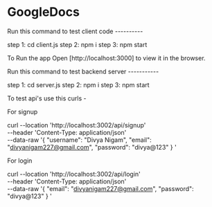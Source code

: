 # GoogleDocs

Run this command to test client code ----------

step 1: cd client.js
step 2: npm i 
step 3: npm start

To Run the app 
Open [http://localhost:3000] to view it in the browser.

Run this command to test backend server -----------

step 1: cd server.js
step 2: npm i
step 3: npm start

To test api's use this curls - 


For signup

curl --location 'http://localhost:3002/api/signup' \
--header 'Content-Type: application/json' \
--data-raw '{
  "username": "Divya Nigam",
  "email": "divyanigam227@gmail.com",
  "password": "divya@123"
}
'

For login

curl --location 'http://localhost:3002/api/login' \
--header 'Content-Type: application/json' \
--data-raw '{
  "email": "divyanigam227@gmail.com",
  "password": "divya@123"
}
'




